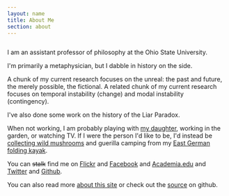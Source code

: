 ```yaml
---
layout: name
title: About Me
section: about
---
```


<img class="gravatar" src="http://www.gravatar.com/avatar.php?gravatar_id=f5c32764cbb1669dd68cb9130ee9fe86" alt=""/>

I am an assistant professor of philosophy at the Ohio State University. 

I'm primarily a metaphysician, but I dabble in history on the side.

A chunk of my current research focuses on the unreal: the past and future, the merely possible, the fictional. A related chunk of my current research focuses on temporal instability (change) and modal instability (contingency).

I've also done some work on the history of the Liar Paradox.

When not working, I am probably playing with [my daughter](http://flickr.com/photos/davsans/tags/hazel/), working in the garden, or watching TV. If I were the person I'd like to be, I'd instead be [collecting wild mushrooms](http://morelmushroomhunting.com/morelfinds.html) and guerilla camping from my [East German folding kayak](http://www.poucher-boote.de/index.php?rz85).

You can ~~stalk~~ find me on [Flickr](http://www.flickr.com/photos/davsans/) and [Facebook](http://www.facebook.com/people/David_Sanson/12455093) and [Academia.edu](http://osu.academia.edu/DavidSanson/) and [Twitter](http://twitter.com/davsans22) and [Github](http://github.com/dsanson). 

You can also read more [about this site](/about-site) or check out the [source](http://github.com/dsanson/dsanson.github.com) on github.

